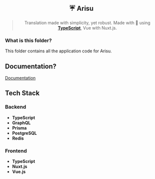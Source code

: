 <div align='center'>
  <h2>☔ Arisu</h2>
  <blockquote>Translation made with simplicity, yet robust. Made with 💖 using <a href='https://typescriptlang.org'><strong>TypeScript</strong></a>, Vue with Nuxt.js.</blockquote>
</div>

### What is this folder?

This folder contains all the application code for Arisu.

## Documentation?

[Documentation](https://docs.arisu.land)

## Tech Stack

### Backend

- **TypeScript**
- **GraphQL**
- **Prisma**
- **PostgreSQL**
- **Redis**

### Frontend

- **TypeScript**
- **Nuxt.js**
- **Vue.js**

